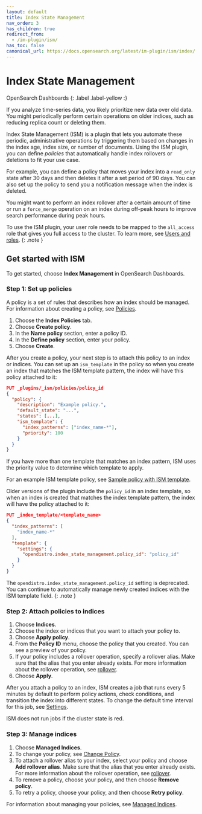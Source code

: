 ```yaml
---
layout: default
title: Index State Management
nav_order: 3
has_children: true
redirect_from:
  - /im-plugin/ism/
has_toc: false
canonical_url: https://docs.opensearch.org/latest/im-plugin/ism/index/
---
```


# Index State Management
OpenSearch Dashboards
{: .label .label-yellow :}

If you analyze time-series data, you likely prioritize new data over old data. You might periodically perform certain operations on older indices, such as reducing replica count or deleting them.

Index State Management (ISM) is a plugin that lets you automate these periodic, administrative operations by triggering them based on changes in the index age, index size, or number of documents. Using the ISM plugin, you can define *policies* that automatically handle index rollovers or deletions to fit your use case.

For example, you can define a policy that moves your index into a `read_only` state after 30 days and then deletes it after a set period of 90 days. You can also set up the policy to send you a notification message when the index is deleted.

You might want to perform an index rollover after a certain amount of time or run a `force_merge` operation on an index during off-peak hours to improve search performance during peak hours.

To use the ISM plugin, your user role needs to be mapped to the `all_access` role that gives you full access to the cluster. To learn more, see [Users and roles]({{site.url}}{{site.baseurl}}/security-plugin/access-control/users-roles/).
{: .note }

## Get started with ISM

To get started, choose **Index Management** in OpenSearch Dashboards.

### Step 1: Set up policies

A policy is a set of rules that describes how an index should be managed. For information about creating a policy, see [Policies]({{site.url}}{{site.baseurl}}/im-plugin/ism/policies/).

1. Choose the **Index Policies** tab.
2. Choose **Create policy**.
3. In the **Name policy** section, enter a policy ID.
4. In the **Define policy** section, enter your policy.
5. Choose **Create**.

After you create a policy, your next step is to attach this policy to an index or indices.
You can set up an `ism_template` in the policy so when you create an index that matches the ISM template pattern, the index will have this policy attached to it:

```json
PUT _plugins/_ism/policies/policy_id
{
  "policy": {
    "description": "Example policy.",
    "default_state": "...",
    "states": [...],
    "ism_template": {
      "index_patterns": ["index_name-*"],
      "priority": 100
    }
  }
}
```

If you have more than one template that matches an index pattern, ISM uses the priority value to determine which template to apply.

For an example ISM template policy, see [Sample policy with ISM template]({{site.url}}{{site.baseurl}}/im-plugin/ism/policies#sample-policy-with-ism-template).

Older versions of the plugin include the `policy_id` in an index template, so when an index is created that matches the index template pattern, the index will have the policy attached to it:

```json
PUT _index_template/<template_name>
{
  "index_patterns": [
    "index_name-*"
  ],
  "template": {
    "settings": {
      "opendistro.index_state_management.policy_id": "policy_id"
    }
  }
}
```

The `opendistro.index_state_management.policy_id` setting is deprecated. You can continue to automatically manage newly created indices with the ISM template field.
{: .note }

### Step 2: Attach policies to indices

1. Choose **Indices**.
2. Choose the index or indices that you want to attach your policy to.
3. Choose **Apply policy**.
4. From the **Policy ID** menu, choose the policy that you created.
You can see a preview of your policy.
5. If your policy includes a rollover operation, specify a rollover alias.
Make sure that the alias that you enter already exists. For more information about the rollover operation, see [rollover]({{site.url}}{{site.baseurl}}/im-plugin/ism/policies#rollover).
6. Choose **Apply**.

After you attach a policy to an index, ISM creates a job that runs every 5 minutes by default to perform policy actions, check conditions, and transition the index into different states. To change the default time interval for this job, see [Settings]({{site.url}}{{site.baseurl}}/im-plugin/ism/settings/).

ISM does not run jobs if the cluster state is red.

### Step 3: Manage indices

1. Choose **Managed Indices**.
2. To change your policy, see [Change Policy]({{site.url}}{{site.baseurl}}/im-plugin/ism/managedindices#change-policy).
3. To attach a rollover alias to your index, select your policy and choose **Add rollover alias**.
Make sure that the alias that you enter already exists. For more information about the rollover operation, see [rollover]({{site.url}}{{site.baseurl}}/im-plugin/ism/policies#rollover).
4. To remove a policy, choose your policy, and then choose **Remove policy**.
5. To retry a policy, choose your policy, and then choose **Retry policy**.

For information about managing your policies, see [Managed Indices]({{site.url}}{{site.baseurl}}/im-plugin/ism/managedindices/).
